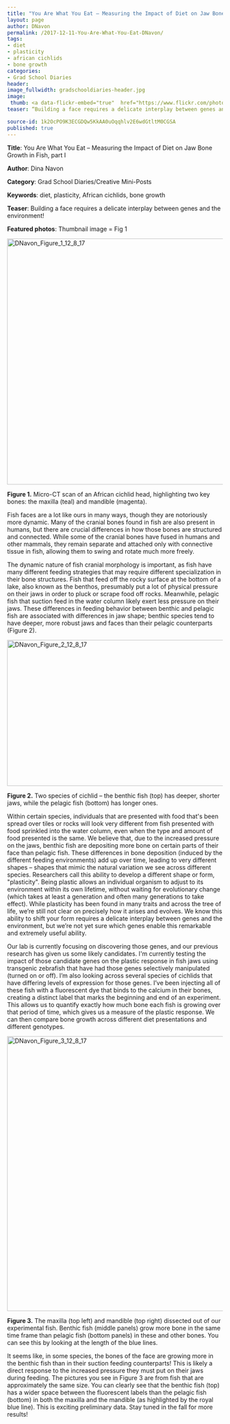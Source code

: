 ```yaml
---
title: "You Are What You Eat – Measuring the Impact of Diet on Jaw Bone Growth in Fish, part I"
layout: page
author: DNavon
permalink: /2017-12-11-You-Are-What-You-Eat-DNavon/
tags:
- diet
- plasticity
- african cichlids
- bone growth
categories:
- Grad School Diaries
header:
image_fullwidth: gradschooldiaries-header.jpg
image:
 thumb: <a data-flickr-embed="true"  href="https://www.flickr.com/photos/139839751@N06/24051510117/in/dateposted-friend/" title="DNavon_Figure_1_12_8_17"><img src="https://farm5.staticflickr.com/4584/24051510117_a8bf40f63a_z.jpg" width="635" height="573" alt="DNavon_Figure_1_12_8_17"></a><script async src="//embedr.flickr.com/assets/client-code.js" charset="utf-8"></script>
teaser: “Building a face requires a delicate interplay between genes and the environment!”

source-id: 1k2OcPO9K3ECGDQw5KkAA0uOqqhlv2E6wdGtltM0CGSA
published: true
---
```

**Title**: You Are What You Eat – Measuring the Impact of Diet on Jaw Bone Growth in Fish, part I

**Author**: Dina Navon

**Category**: Grad School Diaries/Creative Mini-Posts

**Keywords**: diet, plasticity, African cichlids, bone growth

**Teaser**: Building a face requires a delicate interplay between genes and the environment!

**Featured photos**: Thumbnail image = Fig 1

<a data-flickr-embed="true"  href="https://www.flickr.com/photos/139839751@N06/24051510117/in/dateposted-friend/" title="DNavon_Figure_1_12_8_17"><img src="https://farm5.staticflickr.com/4584/24051510117_a8bf40f63a_z.jpg" width="635" height="573" alt="DNavon_Figure_1_12_8_17"></a><script async src="//embedr.flickr.com/assets/client-code.js" charset="utf-8"></script>

**Figure 1.** Micro-CT scan of an African cichlid head, highlighting two key bones: the maxilla (teal) and mandible (magenta).  

Fish faces are a lot like ours in many ways, though they are notoriously more dynamic. Many of the cranial bones found in fish are also present in humans, but there are crucial differences in how those bones are structured and connected. While some of the cranial bones have fused in humans and other mammals, they remain separate and attached only with connective tissue in fish, allowing them to swing and rotate much more freely.  

The dynamic nature of fish cranial morphology is important, as fish have many different feeding strategies that may require different specialization in their bone structures. Fish that feed off the rocky surface at the bottom of a lake, also known as the benthos, presumably put a lot of physical pressure on their jaws in order to pluck or scrape food off rocks. Meanwhile, pelagic fish that suction feed in the water column likely exert less pressure on their jaws. These differences in feeding behavior between benthic and pelagic fish are associated with differences in jaw shape; benthic species tend to have deeper, more robust jaws and faces than their pelagic counterparts (Figure 2).

<a data-flickr-embed="true"  href="https://www.flickr.com/photos/139839751@N06/38200602154/in/dateposted-friend/" title="DNavon_Figure_2_12_8_17"><img src="https://farm5.staticflickr.com/4531/38200602154_6834812f8f_z.jpg" width="509" height="340" alt="DNavon_Figure_2_12_8_17"></a><script async src="//embedr.flickr.com/assets/client-code.js" charset="utf-8"></script>

**Figure 2.** Two species of cichlid – the benthic fish (top) has deeper, shorter jaws, while the pelagic fish (bottom) has longer ones.

Within certain species, individuals that are presented with food that's been spread over tiles or rocks will look very different from fish presented with food sprinkled into the water column, even when the type and amount of food presented is the same. We believe that, due to the increased pressure on the jaws, benthic fish are depositing more bone on certain parts of their face than pelagic fish. These differences in bone deposition (induced by the different feeding environments) add up over time, leading to very different shapes – shapes that mimic the natural variation we see across different species. Researchers call this ability to develop a different shape or form, "plasticity". Being plastic allows an individual organism to adjust to its environment within its own lifetime, without waiting for evolutionary change (which takes at least a generation and often many generations to take effect). While plasticity has been found in many traits and across the tree of life, we’re still not clear on precisely how it arises and evolves. We know this ability to shift your form requires a delicate interplay between genes and the environment, but we’re not yet sure which genes enable this remarkable and extremely useful ability.  

Our lab is currently focusing on discovering those genes, and our previous research has given us some likely candidates. I'm currently testing the impact of those candidate genes on the plastic response in fish jaws using transgenic zebrafish that have had those genes selectively manipulated (turned on or off). I’m also looking across several species of cichlids that have differing levels of expression for those genes. I’ve been injecting all of these fish with a fluorescent dye that binds to the calcium in their bones, creating a distinct label that marks the beginning and end of an experiment. This allows us to quantify exactly how much bone each fish is growing over that period of time, which gives us a measure of the plastic response. We can then compare bone growth across different diet presentations and different genotypes. 

<a data-flickr-embed="true"  href="https://www.flickr.com/photos/139839751@N06/24051510027/in/dateposted-friend/" title="DNavon_Figure_3_12_8_17"><img src="https://farm5.staticflickr.com/4547/24051510027_2ff67b1d3a_z.jpg" width="520" height="640" alt="DNavon_Figure_3_12_8_17"></a><script async src="//embedr.flickr.com/assets/client-code.js" charset="utf-8"></script>

**Figure 3.** The maxilla (top left) and mandible (top right) dissected out of our experimental fish.  Benthic fish (middle panels) grow more bone in the same time frame than pelagic fish (bottom panels) in these and other bones.  You can see this by looking at the length of the blue lines.  

It seems like, in some species, the bones of the face are growing more in the benthic fish than in their suction feeding counterparts! This is likely a direct response to the increased pressure they must put on their jaws during feeding. The pictures you see in Figure 3 are from fish that are approximately the same size. You can clearly see that the benthic fish (top) has a wider space between the fluorescent labels than the pelagic fish (bottom) in both the maxilla and the mandible (as highlighted by the royal blue line). This is exciting preliminary data. Stay tuned in the fall for more results!

